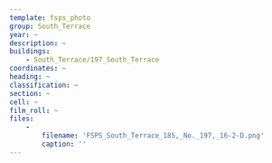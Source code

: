 ```yaml
---
template: fsps_photo
group: South_Terrace
year: ~
description: ~
buildings:
    - South_Terrace/197_South_Terrace
coordinates: ~
heading: ~
classification: ~
section: ~
cell: ~
film_roll: ~
files:
    -
        filename: 'FSPS_South_Terrace_185,_No._197,_16-2-D.png'
        caption: ''
---
```

